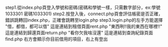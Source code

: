 step1.從index.php頁登入學號和密碼(密碼和學號一樣，只需數字部分，ex:學號1033301 密碼1033301)
step2.按登入後，connect.php頁會評估帳密是否正確，錯誤跳轉回index.php，正確會跳轉至login.php
step3.login.php的左手方能選擇
      "借，都借，都可以借"       這是連結到租借頁面rent.php
      "東西咧!!我的東西在哪裡!!" 這是連結到歸還頁面return.php
      "看你欠我啥沒還"           這是連結到查詢紀錄頁面find.php
      右方會顯示你目前借用的項目，右上有登出
